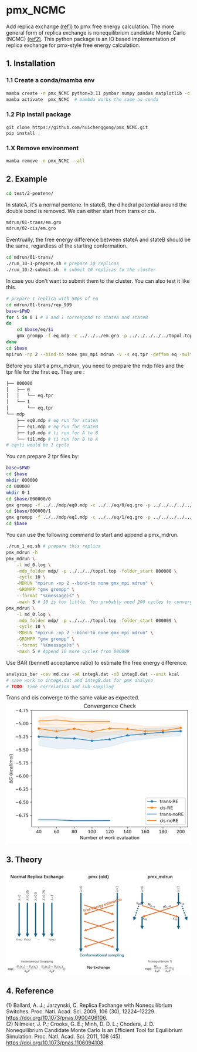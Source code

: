# pmx_NCMC
Add replica exchange [(ref1)](#4-reference) to pmx free energy calculation. The more general form of
replica exchange is nonequilibrium candidate Monte Carlo (NCMC) [(ref2)](#4-reference). This python 
package is an IO based implementation of replica exchange for pmx-style free 
energy calculation.

## 1. Installation
### 1.1 Create a conda/mamba env
```bash
mamba create -n pmx_NCMC python=3.11 pymbar numpy pandas matplotlib -c conda-forge
mamba activate  pmx_NCMC  # mambda works the same as conda
```
### 1.2 Pip install package
```
git clone https://github.com/huichenggong/pmx_NCMC.git
pip install .
```
### 1.X Remove environment
```bash
mamba remove -n pmx_NCMC --all
```


## 2. Example
```bash
cd test/2-pentene/
```
In stateA, it's a normal pentene. In stateB, the dihedral potential around 
the double bond is removed. We can either start from trans or cis.
```bash
mdrun/01-trans/em.gro
mdrun/02-cis/em.gro
```
Eventrually, the free energy difference between stateA and stateB should be the same, 
regardless of the starting conformation. 
```bash
cd mdrun/01-trans/
./run_10-1-prepare.sh # prepare 10 replicas
./run_10-2-submit.sh  # submit 10 replicas to the cluster
```
In case you don't want to submit them to the cluster. You can also test it like this.  
```bash
# prepare 1 replica with 50ps of eq
cd mdrun/01-trans/rep_999
base=$PWD
for i in 0 1 # 0 and 1 correspond to stateA and stateB
do
    cd $base/eq/$i
    gmx grompp -f eq.mdp -c ../../../em.gro -p ../../../../../topol.top  -o eq
done
cd $base
mpirun -np 2 --bind-to none gmx_mpi mdrun -v -s eq.tpr -deffnm eq -multidir eq/? 
```
Before you start a pmx_mdrun, you need to prepare the mdp files and the tpr file for the first eq. They are :  
```bash
├── 000000
│   ├── 0
│   │   └── eq.tpr
│   └── 1
│       └── eq.tpr
└── mdp
    ├── eq0.mdp # eq run for stateA
    ├── eq1.mdp # eq run for stateB
    ├── ti0.mdp # ti run for A to B
    └── ti1.mdp # ti run for B to A
# eq+ti would be 1 cycle
```
You can prepare 2 tpr files by:
```bash
base=$PWD
cd $base
mkdir 000000
cd 000000
mkdir 0 1
cd $base/000000/0
gmx grompp -f ../../mdp/eq0.mdp -c ../../eq/0/eq.gro -p ../../../../../topol.top -o eq
cd $base/000000/1
gmx grompp -f ../../mdp/eq1.mdp -c ../../eq/1/eq.gro -p ../../../../../topol.top -o eq
cd $base
```
You can use the following command to start and append a pmx_mdrun.
```bash
./run_1_eq.sh # prepare this replica
pmx_mdrun -h
pmx_mdrun \
    -l md_0.log \
    -mdp_folder mdp/ -p ../../../topol.top -folder_start 000000 \
    -cycle 10 \
    -MDRUN "mpirun -np 2 --bind-to none gmx_mpi mdrun" \
    -GROMPP "gmx grompp" \
    --format "%(message)s" \
    -maxh 5 # 10 is too little. You probably need 200 cycles to converge the delta G
pmx_mdrun \
    -l md_0.log \
    -mdp_folder mdp/ -p ../../../topol.top -folder_start 000009 \
    -cycle 10 \
    -MDRUN "mpirun -np 2 --bind-to none gmx_mpi mdrun" \
    -GROMPP "gmx grompp" \
    --format "%(message)s" \
    -maxh 5 # Append 10 more cycles from 000009
```
Use BAR (bennett acceptance ratio) to estimate the free energy difference.
```bash
analysis_bar -csv md.csv -oA integA.dat -oB integB.dat --unit kcal
# save work to integA.dat and integB.dat for pmx analyse
# TODO: time correlation and sub-sampling
```
Trans and cis converge to the same value as expected.  
![convergence](./test/2-pentene/mdrun/convergence.jpeg)


## 3. Theory
![Theory](./Fig/theory.jpg)

## 4. Reference
(1)	Ballard, A. J.; Jarzynski, C. Replica Exchange with Nonequilibrium Switches. Proc. Natl. Acad. Sci. 2009, 106 (30), 12224–12229. https://doi.org/10.1073/pnas.0900406106.  
(2)	Nilmeier, J. P.; Crooks, G. E.; Minh, D. D. L.; Chodera, J. D. Nonequilibrium Candidate Monte Carlo Is an Efficient Tool for Equilibrium Simulation. Proc. Natl. Acad. Sci. 2011, 108 (45). https://doi.org/10.1073/pnas.1106094108.  
